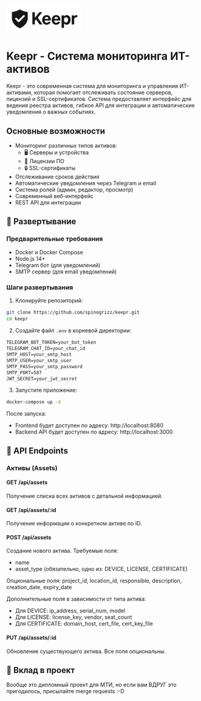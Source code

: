 # <img src="frontend/img/logo.png" width="200" height="auto" style="background-color: #fff;" alt="Keepr Logo"> 

# Keepr - Система мониторинга ИТ-активов

Keepr - это современная система для мониторинга и управления ИТ-активами, которая помогает отслеживать состояние серверов, лицензий и SSL-сертификатов. Система предоставляет интерфейс для ведения реестра активов, гибкое API для интеграции и автоматические уведомления о важных событиях.

## Основные возможности

- Мониторинг различных типов активов:
  - 🖥️ Серверы и устройства
  - 🔑 Лицензии ПО
  - 🔒 SSL-сертификаты
- Отслеживание сроков действия
- Автоматические уведомления через Telegram и email
- Система ролей (админ, редактор, просмотр)
- Современный веб-интерфейс
- REST API для интеграции

## 🚀 Развертывание

### Предварительные требования

- Docker и Docker Compose
- Node.js 14+
- Telegram бот (для уведомлений)
- SMTP сервер (для email уведомлений)

### Шаги развертывания

1. Клонируйте репозиторий:
```bash
git clone https://github.com/spinogrizz/keepr.git
cd keepr
```

2. Создайте файл `.env` в корневой директории:
```env
TELEGRAM_BOT_TOKEN=your_bot_token
TELEGRAM_CHAT_ID=your_chat_id
SMTP_HOST=your_smtp_host
SMTP_USER=your_smtp_user
SMTP_PASS=your_smtp_password
SMTP_PORT=587
JWT_SECRET=your_jwt_secret
```

3. Запустите приложение:
```bash
docker-compose up -d
```

После запуска:
- Frontend будет доступен по адресу: http://localhost:8080
- Backend API будет доступен по адресу: http://localhost:3000

## 📡 API Endpoints

### Активы (Assets)

#### GET /api/assets
Получение списка всех активов с детальной информацией.

#### GET /api/assets/:id
Получение информации о конкретном активе по ID.

#### POST /api/assets
Создание нового актива. Требуемые поля:
- name
- asset_type (обязательно, одно из: DEVICE, LICENSE, CERTIFICATE)

Опциональные поля: project_id, location_id, responsible, description, creation_date, expiry_date

Дополнительные поля в зависимости от типа актива:
- Для DEVICE: ip_address, serial_num, model
- Для LICENSE: license_key, vendor, seat_count
- Для CERTIFICATE: domain_host, cert_file, cert_key_file


#### PUT /api/assets/:id
Обновление существующего актива. Все поля опциональны.


## 🤝 Вклад в проект

Вообще это дипломный проект для МТИ, но если вам ВДРУГ это пригодилось, присылайте merge requests :-D


